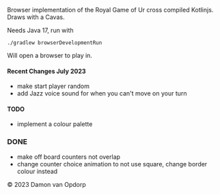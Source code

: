 
Browser implementation of the Royal Game of Ur cross compiled
Kotlinjs. Draws with a Cavas.

Needs Java 17, run with
```shell
./gradlew browserDevelopmentRun
```

Will open a browser to play in.

#### Recent Changes July 2023
* make start player random
* add Jazz voice sound for when you can't move on your turn

#### TODO

* implement a colour palette

### DONE
* make off board counters not overlap
* change counter choice animation to not use square, change border colour instead


&copy; 2023 Damon van Opdorp
